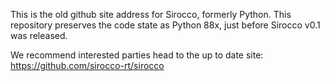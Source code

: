 This is the old github site address for Sirocco, formerly Python. This repository preserves the code state as Python 88x, just before Sirocco v0.1 was released.  

We recommend interested parties head to the up to date site: https://github.com/sirocco-rt/sirocco 
